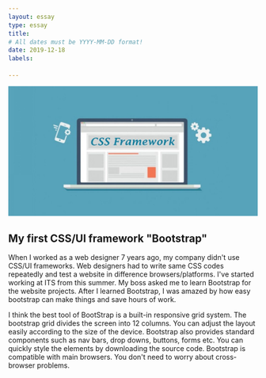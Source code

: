 ```yaml
---
layout: essay
type: essay
title: 
# All dates must be YYYY-MM-DD format!
date: 2019-12-18
labels:

---
```

<img class="ui image" src="../images/css-frame.jpg">

## My first CSS/UI framework "Bootstrap"
When I worked as a web designer 7 years ago, my company didn't use CSS/UI frameworks. Web designers had to write same CSS codes repeatedly and test a website in difference browsers/platforms. I've started working at ITS from this summer. My boss asked me to learn Bootstrap for the website projects. After I learned Bootstrap, I was amazed by how easy bootstrap can make things and save hours of work.

I think the best tool of BootStrap is a built-in responsive grid system. The bootstrap grid divides the screen into 12 columns. You can adjust the layout easily according to the size of the device. Bootstrap also provides standard components such as nav bars, drop downs, buttons, forms etc. You can quickly style the elements by downloading the source code. Bootstrap is compatible with main browsers. You don't need to worry about cross-browser problems.


